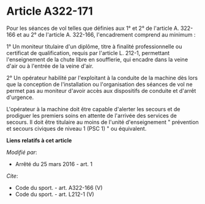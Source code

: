 # Article A322-171

Pour les séances de vol telles que définies aux 1° et 2° de l'article A. 322-166 et au 2° de l'article A. 322-166,
l'encadrement comprend au minimum : 

1° Un moniteur titulaire d'un diplôme, titre à finalité professionnelle ou certificat de qualification, requis par l'article
L. 212-1, permettant l'enseignement de la chute libre en soufflerie, qui encadre dans la veine d'air ou à l'entrée de la
veine d'air. 

2° Un opérateur habilité par l'exploitant à la conduite de la machine dès lors que la conception de l'installation ou
l'organisation des séances de vol ne permet pas au moniteur d'avoir accès aux dispositifs de conduite et d'arrêt d'urgence. 

L'opérateur à la machine doit être capable d'alerter les secours et de prodiguer les premiers soins en attente de l'arrivée
des services de secours. Il doit être titulaire au moins de l'unité d'enseignement " prévention et secours civiques de niveau
1 (PSC 1) " ou équivalent.

**Liens relatifs à cet article**

_Modifié par_:

  - Arrêté du 25 mars 2016 - art. 1

_Cite_:

  - Code du sport. - art. A322-166 (V)
  - Code du sport. - art. L212-1 (V)
